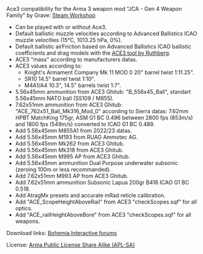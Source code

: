 Ace3 compatibility for the Arma 3 weapon mod "JCA - Gen 4 Weapon Family" by Grave: [Steam Workshop](https://steamcommunity.com/sharedfiles/filedetails/?id=3149544080)
- Can be played with or without Ace3.
- Default ballistic muzzle velocities according to Advanced Ballistics ICAO muzzle velocities (15°C, 1013.25 hPa, 0%).
- Default ballistic airFriction based on Advanced Ballistics ICAO ballistic coefficients and drag models with the [ACE3 tool by Ruthberg](https://github.com/acemod/ACE3/blob/master/tools/generate_airfriction_config.py).
- ACE3 "mass" according to manufacturers datas.
- ACE3 values according to:
  - Knight's Armament Company Mk 11 MOD 0 20" barrel twist 1:11.25".
  - SR10 14.5" barrel twist 1:10".
  - M4A1/A4 10.3", 14.5" barrels twist 1:7".
- 5.56x45mm ammunition from ACE3 Ghitub: "B_556x45_Ball", standart 5.56x45mm NATO ball (SS109 / M855).
- 7.62x51mm ammunition from ACE3 Ghitub: "ACE_762x51_Ball_Mk316_Mod_0" according to Sierra datas: 7.62mm HPBT MatchKing 175gr, ASM G1 BC 0.496 between 2800 fps (853m/s) and 1800 fps (549m/s) converted to ICAO G1 BC 0.489.
- Add 5.56x45mm M855A1 from 2022/23 datas.
- Add 5.56x45mm M193 from RUAG Ammotec AG.
- Add 5.56x45mm Mk262 from ACE3 Ghitub.
- Add 5.56x45mm Mk318 from ACE3 Ghitub.
- Add 5.56x45mm M995 AP from ACE3 Ghitub.
- Add 5.56x45mm ammunition Dual Purpose underwater subsonic (zeroing 100m or less recommanded).
- Add 7.62x51mm M993 AP from ACE3 Ghitub.
- Add 7.62x51mm ammunition Subsonic Lapua 200gr B416 ICAO G1 BC 0.518.
- Add AtragMx presets and accurate mRad reticle calibration.
- Add "ACE_ScopeHeightAboveRail" from ACE3 "checkScopes.sqf" for all optics.
- Add "ACE_railHeightAboveBore" from ACE3 "checkScopes.sqf" for all weapons.

Download links: [Bohemia Interactive forums](https://forums.bohemia.net/forums/topic/288484-jca-gen-4-weapons-compat-ace3/)

License: [Arma Public License Share Alike (APL-SA)](https://www.bohemia.net/community/licenses/arma-public-license-share-alike)
